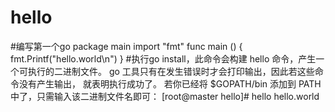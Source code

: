 # hello
#编写第一个go
package main
import "fmt"
func main () {
   fmt.Printf("hello.world\n")
}
#执行go install，此命令会构建 hello 命令，产生一个可执行的二进制文件。
go 工具只有在发生错误时才会打印输出，因此若这些命令没有产生输出， 就表明执行成功了。 
若你已经将 $GOPATH/bin 添加到 PATH 中了，只需输入该二进制文件名即可：
[root@master hello]# hello
hello.world
